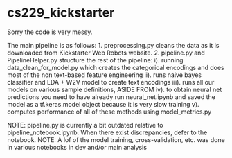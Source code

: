# cs229_kickstarter

Sorry the code is very messy. 

The main pipeline is as follows: 
    1. preprocessing.py cleans the data as it is downloaded from Kickstarter Web Robots website. 
    2. pipeline.py and PipelineHelper.py structure the rest of the pipeline: 
        i). running data_clean_for_model.py which creates the categorical encodings and does most of the non text-based feature engineering 
        ii). runs naive bayes classifier and LDA  + W2V model to create text encodings
        iii). runs all our models on various sample definitions, ASIDE FROM
        iv). to obtain neural net predictions you need to have already run neural_net.ipynb and saved the model as a tf.keras.model object because it is very slow training 
        v). computes performance of all of these methods using model_metrics.py
        
NOTE: pipeline.py is currently a bit outdated relative to pipeline_notebook.ipynb. When there exist discrepancies, defer to the notebook. 
NOTE: A lof of the model training, cross-validation, etc. was done in various notebooks in dev and/or main analysis        
          